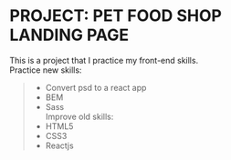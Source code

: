 # PROJECT: PET FOOD SHOP LANDING PAGE

This is a project that I practice my front-end skills.\
Practice new skills:
>* Convert psd to a react app
>* BEM
>* Sass\
Improve old skills:
>* HTML5
>* CSS3
>* Reactjs
